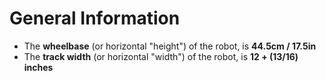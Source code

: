 # General Information
- The **wheelbase** (or horizontal "height") of the robot, is **44.5cm / 17.5in**
- The **track width** (or horizontal "width") of the robot, is **12 + (13/16) inches**
